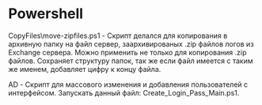 # Powershell

CopyFiles\move-zipfiles.ps1 - 
Скрипт делался для копирования в архивную папку на файл сервер, заархивированых .zip файлов логов из Exchange сервера. 
Можно применить не только для копирования .zip файлов. Сохраняет структуру папок, так же если файл имеется с таким же именем, добавляет цифру к концу файла.

AD - Скрипт для массового изменения и добавления пользователей с интерфейсом. Запускать данный файл: Create_Login_Pass_Main.ps1.
